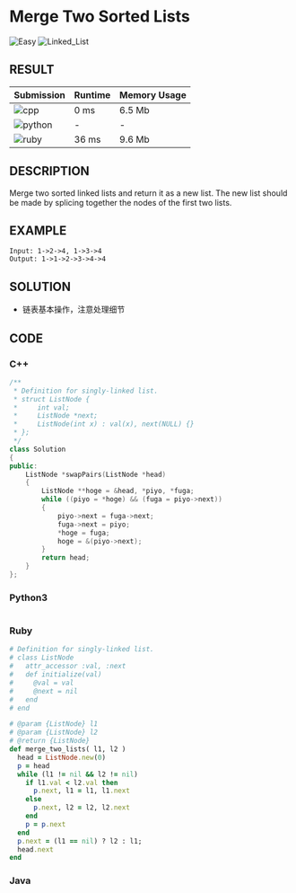 # Merge Two Sorted Lists

![Easy](https://img.shields.io/badge/-Easy-5cb85c.svg) ![Linked_List](https://img.shields.io/badge/链表-Linked_List-007ec6.svg)

## RESULT

| Submission                                                        | Runtime | Memory Usage |
| ----------------------------------------------------------------- | ------- | ------------ |
| ![cpp](https://img.shields.io/badge/leetcode021-cpp-f34b7d.svg)   | 0 ms    | 6.5 Mb       |
| ![python](https://img.shields.io/badge/leetcode021-py-3572A5.svg) | -       | -            |
| ![ruby](https://img.shields.io/badge/leetcode021-rb-701516.svg)   | 36 ms   | 9.6 Mb       |

## DESCRIPTION

Merge two sorted linked lists and return it as a new list. The new list should be made by splicing together the nodes of the first two lists.

## EXAMPLE

```plain
Input: 1->2->4, 1->3->4
Output: 1->1->2->3->4->4
```

## SOLUTION

* 链表基本操作，注意处理细节

## CODE

### C++

```cpp
/**
 * Definition for singly-linked list.
 * struct ListNode {
 *     int val;
 *     ListNode *next;
 *     ListNode(int x) : val(x), next(NULL) {}
 * };
 */
class Solution
{
public:
    ListNode *swapPairs(ListNode *head)
    {
        ListNode **hoge = &head, *piyo, *fuga;
        while ((piyo = *hoge) && (fuga = piyo->next))
        {
            piyo->next = fuga->next;
            fuga->next = piyo;
            *hoge = fuga;
            hoge = &(piyo->next);
        }
        return head;
    }
};
```

### Python3

```python
```

### Ruby

```ruby
# Definition for singly-linked list.
# class ListNode
#   attr_accessor :val, :next
#   def initialize(val)
#     @val = val
#     @next = nil
#   end
# end

# @param {ListNode} l1
# @param {ListNode} l2
# @return {ListNode}
def merge_two_lists( l1, l2 )
  head = ListNode.new(0)
  p = head
  while (l1 != nil && l2 != nil)
    if l1.val < l2.val then
      p.next, l1 = l1, l1.next
    else
      p.next, l2 = l2, l2.next
    end
    p = p.next
  end
  p.next = (l1 == nil) ? l2 : l1;
  head.next
end
```

### Java

```java
```
